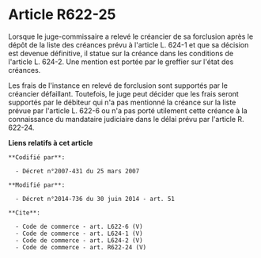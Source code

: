 # Article R622-25

Lorsque le juge-commissaire a relevé le créancier de sa forclusion après le dépôt de la liste des créances prévu à l'article
L. 624-1 et que sa décision est devenue définitive, il statue sur la créance dans les conditions de l'article L. 624-2. Une
mention est portée par le greffier sur l'état des créances. 

Les frais de l'instance en relevé de forclusion sont supportés par le créancier défaillant. Toutefois, le juge peut décider
que les frais seront supportés par le débiteur qui n'a pas mentionné la créance sur la liste prévue par l'article L. 622-6 ou
n'a pas porté utilement cette créance à la connaissance du mandataire judiciaire dans le délai prévu par l'article R. 622-24.

**Liens relatifs à cet article**

	**Codifié par**:

	  - Décret n°2007-431 du 25 mars 2007

	**Modifié par**:

	  - Décret n°2014-736 du 30 juin 2014 - art. 51

	**Cite**:

	  - Code de commerce - art. L622-6 (V)
	  - Code de commerce - art. L624-1 (V)
	  - Code de commerce - art. L624-2 (V)
	  - Code de commerce - art. R622-24 (V)

